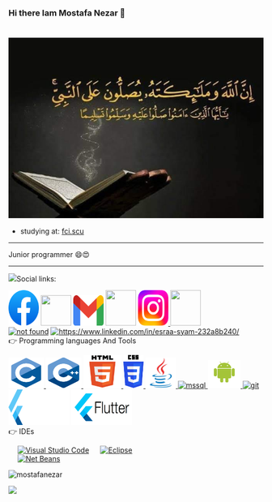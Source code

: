 ### Hi there Iam Mostafa Nezar 👋
# 
<img src="WhatsApp Image 2023-02-16 at 18.33.40.jpg" height="auto" width ="auto" title="قبل كل شىء دعوني اعبر عن اعتزازي ب قول الله تعالى">

<!--
**mostafanezar/mostafanezar** is a ✨ _special_ ✨ repository because its `README.md` (this file) appears on your GitHub profile.

Here are some ideas to get you started:

- 🔭 I’m currently working on ...
- 🌱 I’m currently learning ...
- 👯 I’m looking to collaborate on ...
- 🤔 I’m looking for help with ...
- 💬 Ask me about ...
- 📫 How to reach me: ...
- 😄 Pronouns: ...
- ⚡ Fun fact: ...
-->
- studying at: <a href="https://www.facebook.com/fci.suezuniversity?mibextid=LQQJ4d" target ="_blank">fci.scu</a> <br>
 <hr>
<p>Junior programmer &#128516;&#128525; </p>
<hr>
<!-- how to reach me -->
<p><img src="https://media.giphy.com/media/feQRYLoruyjguhLjK1/giphy.gif" width="40px">Social links: </p>
</a>
<a href="https://www.facebook.com/mostafanazar.mostafa.9?mibextid=LQQJ4d" target="blank"><img src="Facebook_f_logo_(2021).svg.png" alt="" height="70" width="60" /></a>
 <a href="https://myaccount.microsoft.com/مصطفى نزار مصطفى غريب البنا" target="_blank"><img src="Microsoft_Office_Teams_(2018–present).svg.png" height="60" width="60"></a> 
 <a href="https://mail.google.com/mail/mostafanezar19@gmail.com/" target="_blank"><img src="Gmail_icon_(2023).svg.png" height="60" width="60"></a> 
<a href="https://www.instagram.com///mostafa_nezar_21" target="blank"><img src="https://github.com/mitul3737/mitul3737/blob/main/socials/instagram.png" alt="" height="70" width="60" /></a> 
<a href="https://www.instagram.com/mostafa_nezar_21"><img src="Instagram_logo_2022.svg.png" alt="" height="70px" width="60px"> </a> 
    <a href="https://twitter.com/MostafaNezar5" target="blank"><img src="https://github.com/mitul3737/mitul3737/blob/main/socials/twitter.png" title = "Twitter" alt="" height="70" width ="60" /></a> <br>
<a href="https://codeforces.com/profile/Mostafa_Nezar" target="blank"><img src="https://raw.githubusercontent.com/rahuldkjain/github-profile-readme-generator/master/src/images/icons/Social/codeforces.svg" alt="not found" height="80" width="60" /></a> 
<a href="https://www.linkedin.com/in/mostafa-nezar-2a1458257?trk=contact-info" target="blank"><img src="https://raw.githubusercontent.com/rahuldkjain/github-profile-readme-generator/master/src/images/icons/Social/linked-in-alt.svg" alt="https://www.linkedin.com/in/esraa-syam-232a8b240/" height="80" width="60" /></a>
<br>
    👉 Programming languages And Tools <br>
<p>
<a href="https://www.w3schools.com/c/" target="_blank" rel="noreferrer"> <img src="https://raw.githubusercontent.com/devicons/devicon/master/icons/c/c-original.svg" alt="c" width="70" height="60"/> </a>
<a href="https://www.w3schools.com/cpp/" target="_blank" rel="noreferrer"> <img src="https://raw.githubusercontent.com/devicons/devicon/master/icons/cplusplus/cplusplus-original.svg" alt="cplusplus" width="70" height="60"/> </a>
</a>  
<a href="https://www.w3.org/html/" target="_blank" rel="noreferrer"> <img src="https://raw.githubusercontent.com/devicons/devicon/master/icons/html5/html5-original-wordmark.svg" alt="html5" width="75" height="65"/> </a>
<a href="https://www.w3schools.com/w3css/defaulT.asp" target="_blank" rel="noreferrer"> <img src="CSS3_logo_and_wordmark.svg.png" alt="css" height="65" width="40" > </a>
<a href="https://www.java.com" target="_blank" rel="noreferrer"> <img src="https://raw.githubusercontent.com/devicons/devicon/master/icons/java/java-original.svg" alt="java" width="60" height="60"/> </a>   <a href="https://www.microsoft.com/en-us/sql-server" target="_blank" rel="noreferrer"> <img src="https://www.svgrepo.com/show/303229/microsoft-sql-server-logo.svg" alt="mssql" width="70" height="60"/> </a></a>
    <a href="https://developer.android.com" target="_blank" rel="noreferrer"> <img src="https://raw.githubusercontent.com/devicons/devicon/master/icons/android/android-original-wordmark.svg" alt="android" width="65" height="55"/> </a>
    <a href="https://git-scm.com/" target="_blank" rel="noreferrer"> <img src="https://www.vectorlogo.zone/logos/git-scm/git-scm-icon.svg" alt="git" width="55" height="55"/> </a> 
      <a href="https://flutter.dev/" target="blank"><img src="git-bash.svg" alt="" height="70" width="120" /></a> 
        <a href="https://flutter.dev/" target="blank"><img src="ecf3db2b7c2877249d40d37154e38fef6eddbcb8.png" alt="" height="70" width="120" /></a> 
       
      
   <br>
    👉 IDEs
<p>
  &emsp;
    <a href="#"><img alt="Visual Studio Code" src="https://img.shields.io/badge/Visual%20Studio%20Code-0078d7.svg?style=plastic&logo=visual-studio-code&logoColor=white"></a>
  &emsp;
    <a href="#"><img alt="Eclipse" src="https://img.shields.io/badge/eclipse%20ide-%232C2255.svg?&style=plastic&logo=eclipse%20ide&logoColor=white" /></a><br>
  &emsp;
 <a href="#"><img alt="Net Beans" src="https://raw.githubusercontent.com/apache/netbeans/master/nbi/engine/native/launcher/windows/resources/icon.ico" height="60" width="60"/></a>
</p>
<p align="left"> <img src="https://komarev.com/ghpvc/?username=mostafanezar&label=Profile%20views&color=0e75b6&style=flat" alt="mostafanezar" /> </p>


<a href="https://github.com/DenverCoder1/readme-typing-svg">
<img src="https://readme-typing-svg.demolab.com/?lines=Junior Programmer%20;Web%20Is%20My%20Passion&#128516;&#128525; ;Shams Al-Zinaty &#10084;;&font=Fira%20Code&center=true&width=440&height=45&color=ff0000&vCenter=true&pause=1000&size=22" /></a>
</p>
